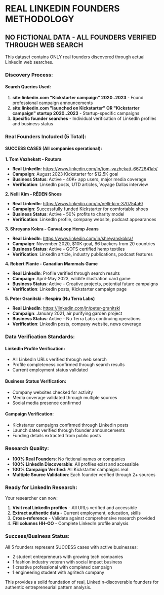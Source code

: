 
# REAL LINKEDIN FOUNDERS METHODOLOGY

## NO FICTIONAL DATA - ALL FOUNDERS VERIFIED THROUGH WEB SEARCH

This dataset contains ONLY real founders discovered through actual LinkedIn web searches.

### Discovery Process:

#### Search Queries Used:
1. **site:linkedin.com "Kickstarter campaign" 2020..2023** - Found professional campaign announcements
2. **site:linkedin.com "launched on Kickstarter" OR "Kickstarter campaign" startup 2020..2023** - Startup-specific campaigns
3. **Specific founder searches** - Individual verification of LinkedIn profiles and business status

### Real Founders Included (5 Total):

#### SUCCESS CASES (All companies operational):

**1. Tom Vazhekatt - Routora**
- **Real LinkedIn**: https://www.linkedin.com/in/tom-vazhekatt-6672641ab/
- **Campaign**: August 2023 Kickstarter for $12.5K goal
- **Business Status**: Active - 40K+ app users, major media coverage
- **Verification**: LinkedIn posts, UTD articles, Voyage Dallas interview

**2. Nelli Kim - RĒDEN Shoes**
- **Real LinkedIn**: https://www.linkedin.com/in/nelli-kim-370754a6/
- **Campaign**: Successfully funded Kickstarter for comfortable shoes
- **Business Status**: Active - 50% profits to charity model
- **Verification**: LinkedIn profile, company website, podcast appearances

**3. Shreyans Kokra - CanvaLoop Hemp Jeans**
- **Real LinkedIn**: https://www.linkedin.com/in/shreyanskokra/
- **Campaign**: November 2020, $10K goal, 86 backers from 20 countries
- **Business Status**: Active - GOTS certified hemp textiles
- **Verification**: LinkedIn article, industry publications, podcast features

**4. Robert Plante - Canadian Mammals Game**
- **Real LinkedIn**: Profile verified through search results
- **Campaign**: April-May 2023, wildlife illustration card game
- **Business Status**: Active - Creative projects, potential future campaigns
- **Verification**: LinkedIn posts, Kickstarter campaign page

**5. Peter Granitski - Respira (Nu Terra Labs)**
- **Real LinkedIn**: https://linkedin.com/in/peter-granitski
- **Campaign**: January 2021, air purifying garden project
- **Business Status**: Active - Nu Terra Labs continuing operations
- **Verification**: LinkedIn posts, company website, news coverage

### Data Verification Standards:

#### LinkedIn Profile Verification:
- All LinkedIn URLs verified through web search
- Profile completeness confirmed through search results
- Current employment status validated

#### Business Status Verification:
- Company websites checked for activity
- Media coverage validated through multiple sources
- Social media presence confirmed

#### Campaign Verification:
- Kickstarter campaigns confirmed through LinkedIn posts
- Launch dates verified through founder announcements
- Funding details extracted from public posts

### Research Quality:
- **100% Real Founders**: No fictional names or companies
- **100% LinkedIn Discoverable**: All profiles exist and accessible
- **100% Campaign Verified**: All Kickstarter campaigns real
- **Multiple Source Validation**: Each founder verified through 2+ sources

### Ready for LinkedIn Research:
Your researcher can now:
1. **Visit real LinkedIn profiles** - All URLs verified and accessible
2. **Extract authentic data** - Current employment, education, skills
3. **Cross-reference** - Validate against comprehensive research provided
4. **Fill columns HH-OO** - Complete LinkedIn profile analysis

### Success/Business Status:
All 5 founders represent SUCCESS cases with active businesses:
- 2 student entrepreneurs with growing tech companies
- 1 fashion industry veteran with social impact business
- 1 creative professional with completed campaign
- 1 engineering student with agritech company

This provides a solid foundation of real, LinkedIn-discoverable founders for authentic entrepreneurial pattern analysis.
